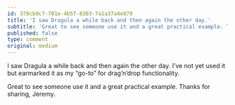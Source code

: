 ```yaml
---
id: 378cb9c7-701e-4b5f-8303-7a1a37a4e879
title: 'I saw Dragula a while back and then again the other day.'
subtitle: 'Great to see someone use it and a great practical example. Thanks for sharing, Jeremy.'
published: false
type: comment
original: medium
---
```




I saw Dragula a while back and then again the other day. I’ve not yet used it but earmarked it as my “go-to” for drag’n’drop functionality.

Great to see someone use it and a great practical example. Thanks for sharing, Jeremy.

